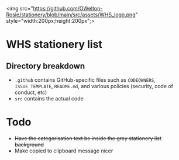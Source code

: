 <img src="https://github.com/OWelton-Rosie/stationery/blob/main/src/assets/WHS_logo.png" style="width:200px;height:200px";>

# WHS stationery list

## Directory breakdown

- `.github`  contains GitHub-specific files such as `CODEOWNERS`, `ISSUE_TEMPLATE`, `README.md`, and various policies (security, code of conduct, etc)
- `src` contains the actual code


# Todo
- ~~Have the categorisation text be inside the grey stationery list background~~
- Make copied to clipboard message nicer
